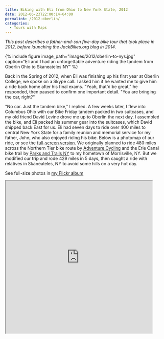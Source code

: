 ```yaml
---
title: Biking with Eli from Ohio to New York State, 2012
date: 2012-06-23T22:00:14-04:00
permalink: /2012-oberlin/
categories:
  - Tours with Maps
---
```

_This post describes a father-and-son five-day bike tour that took place in 2012, before launching the JackBikes.org blog in 2014._

{% include figure image_path="images/2012/oberlin-to-nys.jpg" caption="Eli and I had an unforgettable adventure riding the tandem from Oberlin Ohio to Skaneateles NY" %}

Back in the Spring of 2012, when Eli was finishing up his first year at Oberlin College, we spoke on a Skype call. I asked him if he wanted me to give him a ride back home after his final exams. "Yeah, that'd be great," he responded, then paused to confirm one important detail. "You are bringing the car, right?"

"No car. Just the tandem bike," I replied. A few weeks later, I flew into Columbus Ohio with our Bike Friday tandem packed in two suitcases, and my old friend David Levine drove me up to Oberlin the next day. I assembled the bike, and Eli packed his summer gear into the suitcases, which David shipped back East for us. Eli had seven days to ride over 400 miles to central New York State for a family reunion and memorial service for my father, John, who also enjoyed riding his bike. Below is a photomap of our ride, or see the [full-screen version](https://jackdougherty.github.io/bikemapcode/#7/42.276/-79.272). We originally planned to ride 480 miles across the Northern Tier bike route by [Adventure Cycling](http://www.adventurecycling.org/) and the Erie Canal bike trail by [Parks and Trails NY](http://www.ptny.org/canaltour/) to my hometown of Morrisville, NY. But we modified our trip and rode 429 miles in 5 days, then caught a ride with relatives in Skaneateles, NY to avoid some hills on a very hot day.

See full-size photos in [my Flickr album](https://www.flickr.com/photos/56513965@N06/sets/72157654572547028)

<iframe src="https://jackdougherty.github.io/bikemapcode/#7/42.276/-79.272" width="95%" height="500px"></iframe>
